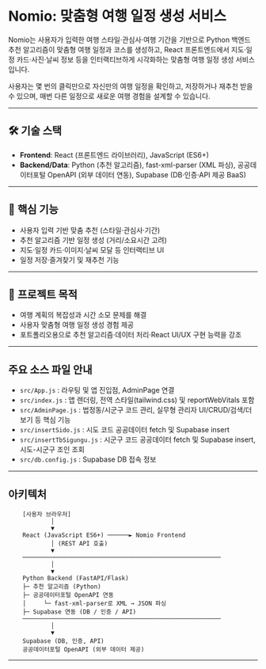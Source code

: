 
# Nomio: 맞춤형 여행 일정 생성 서비스

Nomio는 사용자가 입력한 여행 스타일·관심사·여행 기간을 기반으로 Python 백엔드 추천 알고리즘이 맞춤형 여행 일정과 코스를 생성하고, React 프론트엔드에서 지도·일정 카드·사진·날씨 정보 등을 인터랙티브하게 시각화하는 맞춤형 여행 일정 생성 서비스입니다.

사용자는 몇 번의 클릭만으로 자신만의 여행 일정을 확인하고, 저장하거나 재추천 받을 수 있으며, 매번 다른 일정으로 새로운 여행 경험을 설계할 수 있습니다.

---

## 🛠 기술 스택

- **Frontend**: React (프론트엔드 라이브러리), JavaScript (ES6+)
- **Backend/Data**: Python (추천 알고리즘), fast-xml-parser (XML 파싱), 공공데이터포털 OpenAPI (외부 데이터 연동), Supabase (DB·인증·API 제공 BaaS)

---

## 🚀 핵심 기능

- 사용자 입력 기반 맞춤 추천 (스타일·관심사·기간)
- 추천 알고리즘 기반 일정 생성 (거리/소요시간 고려)
- 지도·일정 카드·이미지·날씨 모달 등 인터랙티브 UI
- 일정 저장·즐겨찾기 및 재추천 기능

---

## 🎯 프로젝트 목적

- 여행 계획의 복잡성과 시간 소모 문제를 해결
- 사용자 맞춤형 여행 일정 생성 경험 제공
- 포트폴리오용으로 추천 알고리즘·데이터 처리·React UI/UX 구현 능력을 강조

---

## 주요 소스 파일 안내

- `src/App.js` : 라우팅 및 앱 진입점, AdminPage 연결
- `src/index.js` : 앱 렌더링, 전역 스타일(tailwind.css) 및 reportWebVitals 포함
- `src/AdminPage.js` : 법정동/시군구 코드 관리, 실무형 관리자 UI/CRUD/검색/더보기 등 핵심 기능
- `src/insertSido.js` : 시도 코드 공공데이터 fetch 및 Supabase insert
- `src/insertTbSigungu.js` : 시군구 코드 공공데이터 fetch 및 Supabase insert, 시도-시군구 조인 조회
- `src/db.config.js` : Supabase DB 접속 정보

---
## 아키텍처

        [사용자 브라우저]
                │
                ▼
        React (JavaScript ES6+) ──────► Nomio Frontend
                │ (REST API 호출)
                ▼
        ────────────────────────────────────────────────────────
                │
                ▼
        Python Backend (FastAPI/Flask)
        ├─ 추천 알고리즘 (Python)
        ├─ 공공데이터포털 OpenAPI 연동
        │     └─ fast-xml-parser로 XML → JSON 파싱
        ├─ Supabase 연동 (DB / 인증 / API)
        ────────────────────────────────────────────────────────
                │
                ▼
        Supabase (DB, 인증, API)
        공공데이터포털 OpenAPI (외부 데이터 제공)
---


